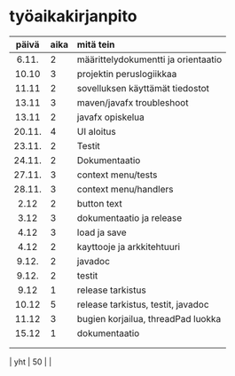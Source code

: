 # työaikakirjanpito

| päivä | aika | mitä tein  |
| :----:|:-----| :-----|
| 6.11. | 2    | määrittelydokumentti ja orientaatio |
| 10.10 | 3    | projektin peruslogiikkaa            |
| 11.11 | 2    | sovelluksen käyttämät tiedostot     |
| 13.11 | 3    | maven/javafx troubleshoot           |
| 13.11 | 2    | javafx opiskelua                    |
| 20.11.| 4    | UI aloitus                          |
| 23.11.| 2    | Testit                              |
| 24.11.| 2    | Dokumentaatio                       |
| 27.11.| 3    | context menu/tests                  |
| 28.11.| 3    | context menu/handlers               |
| 2.12  | 2    | button text                         |
| 3.12  | 3    | dokumentaatio ja release            |
| 4.12  | 3    | load ja save                        |
| 4.12  | 2    | kayttooje ja arkkitehtuuri          |
| 9.12. | 2    | javadoc                             |
| 9.12. | 2    | testit                              |
| 9.12  | 1    | release tarkistus                   |
| 10.12 | 5    | release tarkistus, testit, javadoc  |
| 11.12 | 3    | bugien korjailua, threadPad luokka  |
| 15.12 | 1    | dokumentaatio                       |
|  |     |                     |
|  |    |                    |


| yht   |  50  |  | 